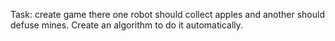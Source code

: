 Task: create game there one robot should collect apples and another should defuse mines. Create an algorithm to do it automatically.